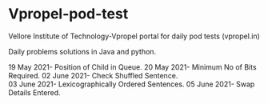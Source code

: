 # Vpropel-pod-test
Vellore Institute of Technology-Vpropel portal for daily pod tests (vpropel.in)

Daily problems solutions in Java and python.

19 May 2021- Position of Child in Queue.
20 May 2021- Minimum No of Bits Required.
02 June 2021- Check Shuffled Sentence.  
03 June 2021- Lexicographically Ordered Sentences.
05 June 2021- Swap Details Entered.
